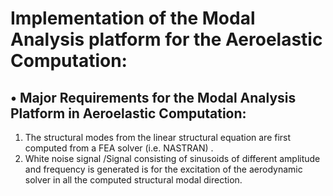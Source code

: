 # Implementation of the Modal Analysis platform for the Aeroelastic Computation:

## •	Major Requirements for the Modal Analysis Platform in Aeroelastic Computation:

1.	The structural modes from the linear structural equation are first computed from a FEA solver (i.e. NASTRAN) . 
2.	White noise signal /Signal consisting of sinusoids of different amplitude and frequency  is generated is for the excitation of the   aerodynamic solver in all the computed structural modal direction. 
